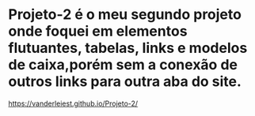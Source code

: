 # Projeto-2 é o meu segundo projeto onde foquei em elementos flutuantes, tabelas, links e modelos de caixa,porém sem a conexão de outros links para outra aba do site.
https://vanderleiest.github.io/Projeto-2/
